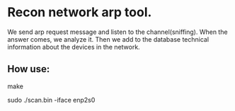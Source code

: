 Recon network arp tool.
=======================

We send arp request message and listen to the channel(sniffing). When the answer comes, we analyze it. Then we add to the database technical information about the devices in the network.

How use:
--------
make

sudo ./scan.bin -iface enp2s0
